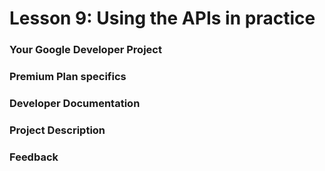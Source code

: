 # Lesson 9: Using the APIs in practice

### Your Google Developer Project
### Premium Plan specifics
### Developer Documentation
### Project Description
### Feedback
